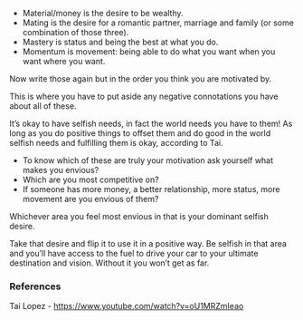 - Material/money is the desire to be wealthy.
- Mating is the desire for a romantic partner, marriage and family (or some combination of those three).
- Mastery is status and being the best at what you do.
- Momentum is movement: being able to do what you want when you want where you want.

Now write those again but in the order you think you are motivated by. 

This is where you have to put aside any negative connotations you have about all of these. 

It’s okay to have selfish needs, in fact the world needs you have to them! As long as you do positive things to offset them and do good in the world selfish needs and fulfilling them is okay, according to Tai. 

- To know which of these are truly your motivation ask yourself what makes you envious? 
- Which are you most competitive on? 
- If someone has more money, a better relationship, more status, more movement are you envious of them? 

Whichever area you feel most envious in that is your dominant selfish desire. 

Take that desire and flip it to use it in a positive way. Be selfish in that area and you’ll have access to the fuel to drive your car to your ultimate destination and vision. Without it you won’t get as far.

### References 

Tai Lopez - https://www.youtube.com/watch?v=oU1MRZmIeao